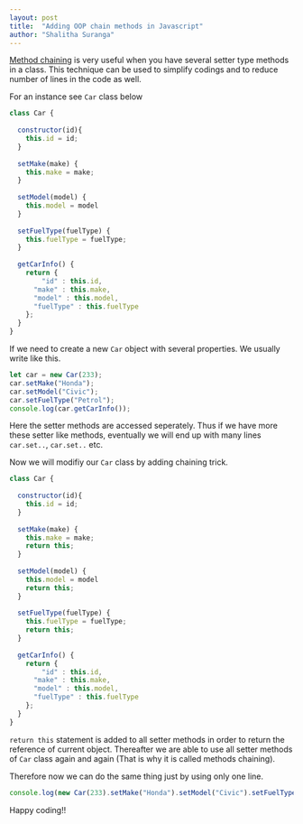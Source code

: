 ```yaml
---
layout: post
title:  "Adding OOP chain methods in Javascript"
author: "Shalitha Suranga"
---
```



[Method chaining](https://en.wikipedia.org/wiki/Method_chaining) is very useful when you have several setter type methods in a class. This technique can be used to simplify codings and to reduce number of lines in the code as well.

For an instance see `Car` class below

```Javascript
class Car {
  
  constructor(id){
  	this.id = id;
  }
  
  setMake(make) {
  	this.make = make;
  }
  
  setModel(model) {
  	this.model = model
  }
  
  setFuelType(fuelType) {
  	this.fuelType = fuelType;
  }
  
  getCarInfo() {
  	return {
    	"id" : this.id,
      "make" : this.make,
      "model" : this.model,
      "fuelType" : this.fuelType
    };
  }
}
```

If we need to create a new `Car` object with several properties. We usually write like this.

```Javascript
let car = new Car(233);
car.setMake("Honda");
car.setModel("Civic");
car.setFuelType("Petrol");
console.log(car.getCarInfo());
```

Here the setter methods are accessed seperately. Thus if we have more these setter like methods, eventually we will end up with many lines `car.set..`, `car.set..` etc.

Now we will modifiy our `Car` class by adding chaining trick.

```Javascript
class Car {
  
  constructor(id){
    this.id = id;
  }
  
  setMake(make) {
    this.make = make;
    return this;
  }
  
  setModel(model) {
    this.model = model
    return this;
  }
  
  setFuelType(fuelType) {
    this.fuelType = fuelType;
    return this;
  }
  
  getCarInfo() {
  	return {
    	"id" : this.id,
      "make" : this.make,
      "model" : this.model,
      "fuelType" : this.fuelType
    };
  }
}
```

 `return this` statement is added to all setter methods in order to return the reference of current object. Thereafter we are able to use all setter methods of `Car` class again and again (That is why it is called methods chaining).
 
 Therefore now we can do the same thing just by using only one line.
 
 ```Javascript
 console.log(new Car(233).setMake("Honda").setModel("Civic").setFuelType("Petrol").getCarInfo());
 ```


Happy coding!!





















